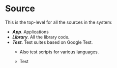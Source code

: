 # Source

This is the top-level for all the sources in the system:

* ***App***. Applications
* ***Library***. All the library code.
* ***Test***. Test suites based on Google Test.
  * Also test scripts for various languages.

  * Test
